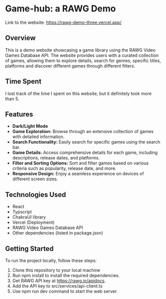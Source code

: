 # Game-hub: a RAWG Demo

Link to the website: https://rawg-demo-three.vercel.app/

## Overview
This is a demo website showcasing a game library using the RAWG Video Games Database API. 
The website provides users with a curated collection of games, allowing them to explore details, search for genres, specific titles, platforms and discover different games through different filters.

## Time Spent
I lost track of the time I spent on this website, but it definitely took more than 5. 

## Features
- **Dark/Light Mode**
- **Game Exploration:** Browse through an extensive collection of games with detailed information.
- **Search Functionality:** Easily search for specific games using the search bar.
- **Game Details:** Access comprehensive details for each game, including descriptions, release dates, and platforms.
- **Filter and Sorting Options:** Sort and filter games based on various criteria such as popularity, release date, and more.
- **Responsive Design:** Enjoy a seamless experience on devices of different screen sizes.

## Technologies Used
- React
- Typscript
- ChakraUI library
- Vercel (Deployment)
- RAWG Video Games Database API
- Other dependencies (listed in package.json)

## Getting Started
To run the project locally, follow these steps:
1. Clone this repository to your local machine
2. Run npm install to install the required dependencies.
3. Get RAWG API key at https://rawg.io/apidocs.
4. Add the API key to src/services/api-client.ts
5. Use npm run dev command to start the web server.


   
